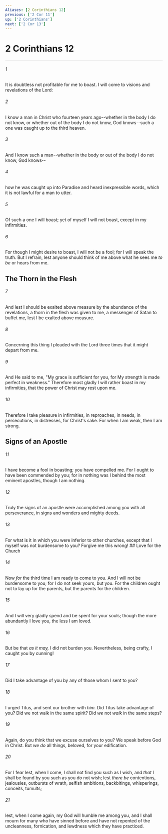 ```yaml
---
Aliases: [2 Corinthians 12]
previous: ['2 Cor 11']
up: ['2 Corinthians']
next: ['2 Cor 13']
---
```

# 2 Corinthians 12

***


###### 1 
It is doubtless not profitable for me to boast. I will come to visions and revelations of the Lord: 

###### 2 
I know a man in Christ who fourteen years ago--whether in the body I do not know, or whether out of the body I do not know, God knows--such a one was caught up to the third heaven. 

###### 3 
And I know such a man--whether in the body or out of the body I do not know, God knows-- 

###### 4 
how he was caught up into Paradise and heard inexpressible words, which it is not lawful for a man to utter. 

###### 5 
Of such a one I will boast; yet of myself I will not boast, except in my infirmities. 

###### 6 
For though I might desire to boast, I will not be a fool; for I will speak the truth. But I refrain, lest anyone should think of me above what he sees me _to be_ or hears from me.

## The Thorn in the Flesh 

###### 7 
And lest I should be exalted above measure by the abundance of the revelations, a thorn in the flesh was given to me, a messenger of Satan to buffet me, lest I be exalted above measure. 

###### 8 
Concerning this thing I pleaded with the Lord three times that it might depart from me. 

###### 9 
And He said to me, "My grace is sufficient for you, for My strength is made perfect in weakness." Therefore most gladly I will rather boast in my infirmities, that the power of Christ may rest upon me. 

###### 10 
Therefore I take pleasure in infirmities, in reproaches, in needs, in persecutions, in distresses, for Christ's sake. For when I am weak, then I am strong.

## Signs of an Apostle 

###### 11 
I have become a fool in boasting; you have compelled me. For I ought to have been commended by you; for in nothing was I behind the most eminent apostles, though I am nothing. 

###### 12 
Truly the signs of an apostle were accomplished among you with all perseverance, in signs and wonders and mighty deeds. 

###### 13 
For what is it in which you were inferior to other churches, except that I myself was not burdensome to you? Forgive me this wrong! ## Love for the Church 

###### 14 
Now _for_ the third time I am ready to come to you. And I will not be burdensome to you; for I do not seek yours, but you. For the children ought not to lay up for the parents, but the parents for the children. 

###### 15 
And I will very gladly spend and be spent for your souls; though the more abundantly I love you, the less I am loved. 

###### 16 
But be that _as it may,_ I did not burden you. Nevertheless, being crafty, I caught you by cunning! 

###### 17 
Did I take advantage of you by any of those whom I sent to you? 

###### 18 
I urged Titus, and sent our brother with _him._ Did Titus take advantage of you? Did we not walk in the same spirit? Did _we_ not _walk_ in the same steps? 

###### 19 
Again, do you think that we excuse ourselves to you? We speak before God in Christ. But _we do_ all things, beloved, for your edification. 

###### 20 
For I fear lest, when I come, I shall not find you such as I wish, and _that_ I shall be found by you such as you do not wish; lest _there be_ contentions, jealousies, outbursts of wrath, selfish ambitions, backbitings, whisperings, conceits, tumults; 

###### 21 
lest, when I come again, my God will humble me among you, and I shall mourn for many who have sinned before and have not repented of the uncleanness, fornication, and lewdness which they have practiced.
